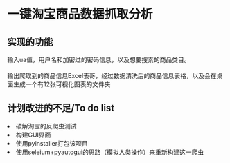# 一键淘宝商品数据抓取分析

## 实现的功能
<p>输入ua值，用户名和加密过的密码信息，以及想要搜索的商品类目。
<br><br>输出爬取到的商品信息Excel表哥，经过数据清洗后的商品信息表格，以及会在桌面生成一个有12张可视化图表的文件夹

## 计划改进的不足/To do list
<li>破解淘宝的反爬虫测试
</li>
<li>构建GUI界面
</li>
<li>使用pyinstaller打包该项目
</li>
<li>使用seleium+pyautogui的思路（模拟人类操作）来重新构建这一爬虫
